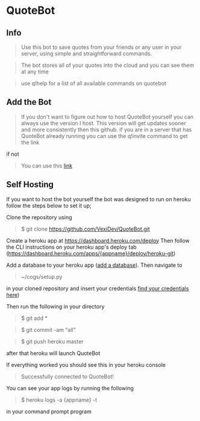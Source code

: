 # QuoteBot

## Info

> Use this bot to save quotes from your friends or any user in your server, using simple and straightforward commands.

> The bot stores all of your quotes into the cloud and you can see them at any time

> use q!help for a list of all available commands on quotebot

## Add the Bot

> If you don't want to figure out how to host QuoteBot yourself you can always use the version I host. 
This version will get updates sooner and more consistently then this github.
> if you are in a server that has QuoteBot already running you can use the q!invite command to get the link

  if not

> You can use this [link](https://discord.com/api/oauth2/authorize?client_id=814379239930331157&permissions=8&scope=bot)


## Self Hosting

If you want to host the bot yourself the bot was designed to run on heroku follow the steps below to set it up;

Clone the repository using 

> $ git clone https://github.com/VexiDev/QuoteBot.git

Create a heroku app at https://dashboard.heroku.com/deploy
Then follow the CLI instructions on your heroku app's deploy tab (https://dashboard.heroku.com/apps/{appname}/deploy/heroku-git)

Add a database to your heroku app ([add a database](https://elements.heroku.com/addons/heroku-postgresql)). Then navigate to 
> ~/cogs/setup.py

in your cloned repository and insert your credentials [find your credentials here](https://data.heroku.com/))

Then run the following in your directory

> $ git add *

> $ git commit -am "all"

> $ git push heroku master

after that heroku will launch QuoteBot

If everything worked you should see this in your heroku console 
> Successfully connected to QuoteBot! 

You can see your app logs by running the following

> $ heroku logs -a {appname} -t

in your command prompt program

